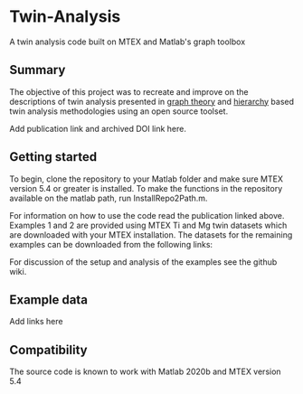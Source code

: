 # Twin-Analysis
A twin analysis code built on MTEX and Matlab's graph toolbox

## Summary
The objective of this project was to recreate and improve on the descriptions of twin analysis presented in [graph theory](https://link.springer.com/article/10.1007/s40192-018-0106-y) and [hierarchy](https://onlinelibrary.wiley.com/doi/full/10.1111/j.1365-2818.2009.03343.x) based twin analysis methodologies using an open source toolset.

Add publication link and archived DOI link here. 

## Getting started
To begin, clone the repository to your Matlab folder and make sure MTEX version 5.4 or greater is installed. To make the functions in the repository available on the matlab path, run InstallRepo2Path.m. 

For information on how to use the code read the publication linked above. Examples 1 and 2 are provided using MTEX  Ti and Mg twin datasets which are downloaded with your MTEX installation. The datasets for the remaining examples can be downloaded from the following links:  

For discussion of the setup and analysis of the examples see the github wiki.

## Example data 
Add links here

## Compatibility 
The source code is known to work with Matlab 2020b and MTEX version 5.4 
